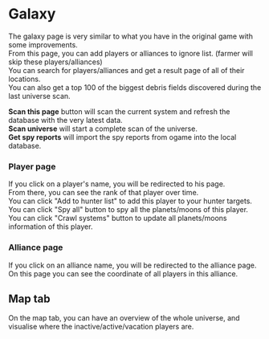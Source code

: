 # Galaxy

The galaxy page is very similar to what you have in the original game with some improvements.  
From this page, you can add players or alliances to ignore list. (farmer will skip these players/alliances)  
You can search for players/alliances and get a result page of all of their locations.  
You can also get a top 100 of the biggest debris fields discovered during the last universe scan.  

**Scan this page** button will scan the current system and refresh the database with the very latest data.  
**Scan universe** will start a complete scan of the universe.  
**Get spy reports** will import the spy reports from ogame into the local database.  

### Player page

If you click on a player's name, you will be redirected to his page.  
From there, you can see the rank of that player over time.  
You can click "Add to hunter list" to add this player to your hunter targets.  
You can click "Spy all" button to spy all the planets/moons of this player.  
You can click "Crawl systems" button to update all planets/moons information of this player.  

### Alliance page

If you click on an alliance name, you will be redirected to the alliance page.  
On this page you can see the coordinate of all players in this alliance.  

## Map tab

On the map tab, you can have an overview of the whole universe, and visualise where the inactive/active/vacation players are.